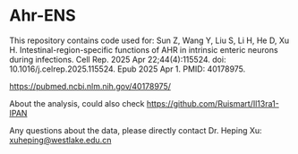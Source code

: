 # Ahr-ENS
This repository contains code used for: Sun Z, Wang Y, Liu S, Li H, He D, Xu H. Intestinal-region-specific functions of AHR in intrinsic enteric neurons during infections. Cell Rep. 2025 Apr 22;44(4):115524. doi: 10.1016/j.celrep.2025.115524. Epub 2025 Apr 1. PMID: 40178975.             
               
https://pubmed.ncbi.nlm.nih.gov/40178975/               
              
About the analysis, could also check https://github.com/Ruismart/Il13ra1-IPAN               
               
Any questions about the data, please directly contact Dr. Heping Xu: xuheping@westlake.edu.cn                        
               
